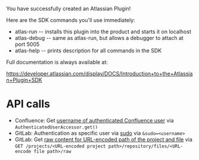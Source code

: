 You have successfully created an Atlassian Plugin!

Here are the SDK commands you'll use immediately:

* atlas-run   -- installs this plugin into the product and starts it on localhost
* atlas-debug -- same as atlas-run, but allows a debugger to attach at port 5005
* atlas-help  -- prints description for all commands in the SDK

Full documentation is always available at:

https://developer.atlassian.com/display/DOCS/Introduction+to+the+Atlassian+Plugin+SDK



# API calls

* Confluence: Get [username of authenticated Confluence user](https://developer.atlassian.com/server/confluence/how-do-i-find-the-logged-in-user/#confluence-5-2-and-above) via `AuthenticatedUserAccessor.get()`
* GitLab: Authentication as specific user via [sudo](https://docs.gitlab.com/ee/api/#sudo) via `&sudo=<username>`
* GitLab: Get [raw content for URL-encoded path of the project and file](https://docs.gitlab.com/ee/api/repository_files.html#get-raw-file-from-repository)   via `GET /projects/<URL-encoded project path>/repository/files/<URL-encode file path>/raw`
